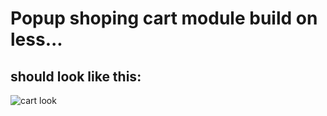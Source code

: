 # Popup shoping cart module build on less...

## should look like this:
![cart look](https://raw.github.com/karolgorecki/less-cart/master/assets/cart-icon.png)